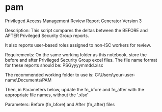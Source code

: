 # pam

Privileged Access Management Review Report Generator
Version 3

Description:
This script compares the deltas between the BEFORE and AFTER Privileged Security Group reports.

It also reports user-based roles assigned to non-ISC workers for review.

Requirements:
On the same working folder as this notebook, store the before and after Privileged Security Group excel files. The file name format for these reports should be: PSGyyyymmdd.xlsx

The recommended working folder to use is: C:\Users\your-user-name\Documents\PAM

Then, in Parameters below, update the fn_bfore and fn_after with the appropriate file names, without the '.xlsx'

Parameters:  Before (fn_bfore) and After (fn_after) files

